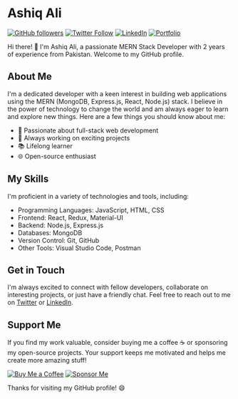 # Ashiq Ali

[![GitHub followers](https://img.shields.io/github/followers/ashiqali?style=social)](https://github.com/ashiqali)
[![Twitter Follow](https://img.shields.io/twitter/follow/your-twitter?style=social)](https://twitter.com/your-twitter)
[![LinkedIn](https://img.shields.io/badge/LinkedIn-Connect-blue)](https://www.linkedin.com/in/ashiq-ali/)
[![Portfolio](https://img.shields.io/badge/Portfolio-Visit-ff69b4)](https://your-portfolio.com)

Hi there! 👋 I'm Ashiq Ali, a passionate MERN Stack Developer with 2 years of experience from Pakistan. Welcome to my GitHub profile.

## About Me

I'm a dedicated developer with a keen interest in building web applications using the MERN (MongoDB, Express.js, React, Node.js) stack. I believe in the power of technology to change the world and am always eager to learn and explore new things. Here are a few things you should know about me:

- 🌟 Passionate about full-stack web development
- 🚀 Always working on exciting projects
- 📚 Lifelong learner
- 🌐 Open-source enthusiast


## My Skills

I'm proficient in a variety of technologies and tools, including:

- Programming Languages: JavaScript, HTML, CSS
- Frontend: React, Redux, Material-UI
- Backend: Node.js, Express.js
- Databases: MongoDB
- Version Control: Git, GitHub
- Other Tools: Visual Studio Code, Postman

## Get in Touch

I'm always excited to connect with fellow developers, collaborate on interesting projects, or just have a friendly chat. Feel free to reach out to me on [Twitter](https://twitter.com/your-twitter) or [LinkedIn](https://www.linkedin.com/in/ashiq-ali/).

## Support Me

If you find my work valuable, consider buying me a coffee ☕️ or sponsoring my open-source projects. Your support keeps me motivated and helps me create more amazing stuff!

[![Buy Me a Coffee](https://img.shields.io/badge/Buy%20Me%20a%20Coffee-Donate-ffdd00)](https://buymeacoffee.com/ashiqali)
[![Sponsor Me](https://img.shields.io/badge/Sponsor-Support-ff69b4)](https://github.com/sponsors/ashiqali)

Thanks for visiting my GitHub profile! 😄
